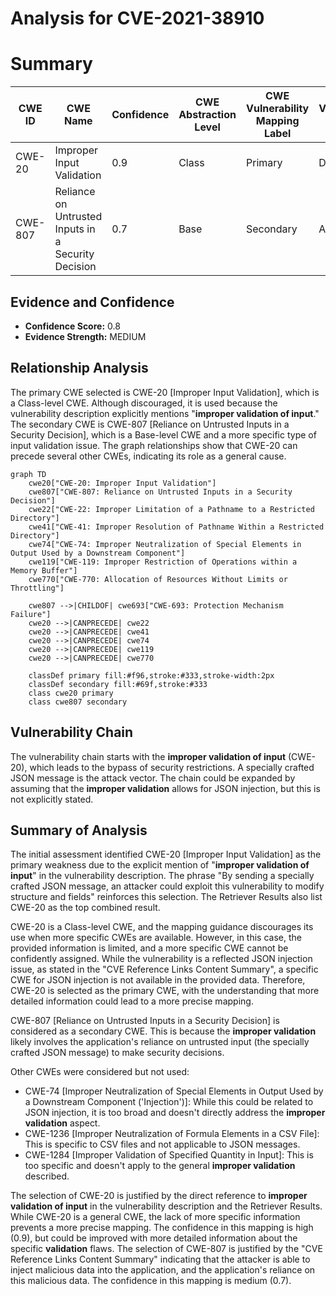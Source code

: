 # Analysis for CVE-2021-38910

# Summary
| CWE ID | CWE Name | Confidence | CWE Abstraction Level | CWE Vulnerability Mapping Label | CWE-Vulnerability Mapping Notes |
|---|---|---|---|---|---|
| CWE-20 | Improper Input Validation | 0.9 | Class | Primary | Discouraged |
| CWE-807 | Reliance on Untrusted Inputs in a Security Decision | 0.7 | Base | Secondary | Allowed |

## Evidence and Confidence

*   **Confidence Score:** 0.8
*   **Evidence Strength:** MEDIUM

## Relationship Analysis
The primary CWE selected is CWE-20 [Improper Input Validation], which is a Class-level CWE. Although discouraged, it is used because the vulnerability description explicitly mentions "**improper validation of input**." The secondary CWE is CWE-807 [Reliance on Untrusted Inputs in a Security Decision], which is a Base-level CWE and a more specific type of input validation issue. The graph relationships show that CWE-20 can precede several other CWEs, indicating its role as a general cause.

```mermaid
graph TD
    cwe20["CWE-20: Improper Input Validation"]
    cwe807["CWE-807: Reliance on Untrusted Inputs in a Security Decision"]
    cwe22["CWE-22: Improper Limitation of a Pathname to a Restricted Directory"]
    cwe41["CWE-41: Improper Resolution of Pathname Within a Restricted Directory"]
    cwe74["CWE-74: Improper Neutralization of Special Elements in Output Used by a Downstream Component"]
    cwe119["CWE-119: Improper Restriction of Operations within a Memory Buffer"]
    cwe770["CWE-770: Allocation of Resources Without Limits or Throttling"]

    cwe807 -->|CHILDOF| cwe693["CWE-693: Protection Mechanism Failure"]
    cwe20 -->|CANPRECEDE| cwe22
    cwe20 -->|CANPRECEDE| cwe41
    cwe20 -->|CANPRECEDE| cwe74
    cwe20 -->|CANPRECEDE| cwe119
    cwe20 -->|CANPRECEDE| cwe770

    classDef primary fill:#f96,stroke:#333,stroke-width:2px
    classDef secondary fill:#69f,stroke:#333
    class cwe20 primary
    class cwe807 secondary
```

## Vulnerability Chain
The vulnerability chain starts with the **improper validation of input** (CWE-20), which leads to the bypass of security restrictions. A specially crafted JSON message is the attack vector. The chain could be expanded by assuming that the **improper validation** allows for JSON injection, but this is not explicitly stated.

## Summary of Analysis
The initial assessment identified CWE-20 [Improper Input Validation] as the primary weakness due to the explicit mention of "**improper validation of input**" in the vulnerability description. The phrase "By sending a specially crafted JSON message, an attacker could exploit this vulnerability to modify structure and fields" reinforces this selection. The Retriever Results also list CWE-20 as the top combined result.

CWE-20 is a Class-level CWE, and the mapping guidance discourages its use when more specific CWEs are available. However, in this case, the provided information is limited, and a more specific CWE cannot be confidently assigned. While the vulnerability is a reflected JSON injection issue, as stated in the "CVE Reference Links Content Summary", a specific CWE for JSON injection is not available in the provided data. Therefore, CWE-20 is selected as the primary CWE, with the understanding that more detailed information could lead to a more precise mapping.

CWE-807 [Reliance on Untrusted Inputs in a Security Decision] is considered as a secondary CWE. This is because the **improper validation** likely involves the application's reliance on untrusted input (the specially crafted JSON message) to make security decisions.

Other CWEs were considered but not used:

*   CWE-74 [Improper Neutralization of Special Elements in Output Used by a Downstream Component ('Injection')]: While this could be related to JSON injection, it is too broad and doesn't directly address the **improper validation** aspect.
*   CWE-1236 [Improper Neutralization of Formula Elements in a CSV File]: This is specific to CSV files and not applicable to JSON messages.
*   CWE-1284 [Improper Validation of Specified Quantity in Input]: This is too specific and doesn't apply to the general **improper validation** described.

The selection of CWE-20 is justified by the direct reference to **improper validation of input** in the vulnerability description and the Retriever Results. While CWE-20 is a general CWE, the lack of more specific information prevents a more precise mapping. The confidence in this mapping is high (0.9), but could be improved with more detailed information about the specific **validation** flaws.
The selection of CWE-807 is justified by the "CVE Reference Links Content Summary" indicating that the attacker is able to inject malicious data into the application, and the application's reliance on this malicious data. The confidence in this mapping is medium (0.7).